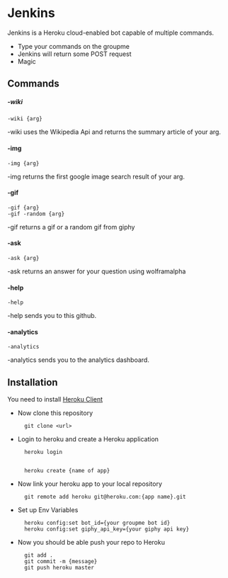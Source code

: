 # Jenkins

Jenkins is a Heroku cloud-enabled bot capable of multiple commands.

  - Type your commands on the groupme
  - Jenkins will return some POST request
  - Magic

## Commands
##### -wiki


    -wiki {arg}

-wiki uses the Wikipedia Api and returns the summary article of your arg.


#### -img

    -img {arg}

-img returns the first google image search result of your arg.

#### -gif

    -gif {arg}
    -gif -random {arg}

-gif returns a gif or a random gif from giphy

#### -ask

    -ask {arg}

-ask returns an answer for your question using wolframalpha

#### -help

    -help

-help sends you to this github.

#### -analytics

    -analytics

-analytics sends you to the analytics dashboard.

## Installation
You need to install [Heroku Client](https://devcenter.heroku.com/articles/getting-started-with-python)

* Now clone this repository


        git clone <url>


* Login to heroku and create a Heroku application


        heroku login  


        heroku create {name of app}


* Now link your heroku app to your local repository


        git remote add heroku git@heroku.com:{app name}.git


* Set up Env Variables


        heroku config:set bot_id={your groupme bot id}
        heroku config:set giphy_api_key={your giphy api key}


* Now you should be able push your repo to Heroku


        git add .
        git commit -m {message}
        git push heroku master
